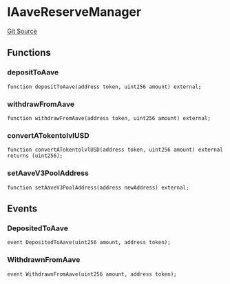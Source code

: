 # IAaveReserveManager
[Git Source](https://github.com/Level-Money/contracts/blob/6210538f7de83f92b07f38679d7d19520c984a03/src/v1/interfaces/ILevelAaveReserveManager.sol)


## Functions
### depositToAave


```solidity
function depositToAave(address token, uint256 amount) external;
```

### withdrawFromAave


```solidity
function withdrawFromAave(address token, uint256 amount) external;
```

### convertATokentolvlUSD


```solidity
function convertATokentolvlUSD(address token, uint256 amount) external returns (uint256);
```

### setAaveV3PoolAddress


```solidity
function setAaveV3PoolAddress(address newAddress) external;
```

## Events
### DepositedToAave

```solidity
event DepositedToAave(uint256 amount, address token);
```

### WithdrawnFromAave

```solidity
event WithdrawnFromAave(uint256 amount, address token);
```

